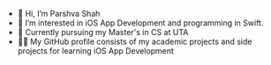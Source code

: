 - 👋 Hi, I’m Parshva Shah
- 👀 I’m interested in iOS App Development and programming in Swift.
- 🌱 Currently pursuing my Master's in CS at UTA
- 👨‍💻 My GitHub profile consists of my academic projects and side projects for learning iOS App Development
